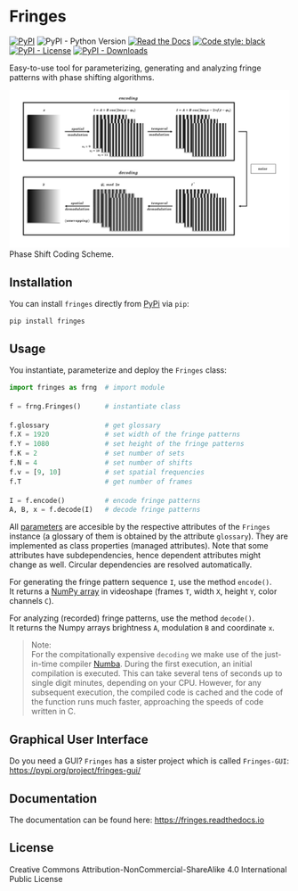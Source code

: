 # Fringes
[![PyPI](https://img.shields.io/pypi/v/fringes)](https://pypi.org/project/fringes/)
![PyPI - Python Version](https://img.shields.io/pypi/pyversions/fringes)
[![Read the Docs](https://img.shields.io/readthedocs/fringes)](https://fringes.readthedocs.io)
[![Code style: black](https://img.shields.io/badge/code%20style-black-000000.svg)](https://github.com/psf/black)
[![PyPI - License](https://img.shields.io/pypi/l/fringes)](https://github.com/comimag/fringes/blob/main/LICENSE.txt)
[![PyPI - Downloads](https://img.shields.io/pypi/dm/fringes)](https://pypistats.org/packages/fringes)

<!---
![GitHub top language](https://img.shields.io/github/languages/top/comimag/fringes)
![GitHub issues](https://img.shields.io/github/issues/comimag/fringes)
![GitHub](https://img.shields.io/github/license/comimag/fringes)
--->

<!---
link to  paper, please cite
--->

Easy-to-use tool for parameterizing, generating and analyzing fringe patterns with phase shifting algorithms.

![Coding Scheme](https://raw.githubusercontent.com/comimag/fringes/main/docs/getting_started/coding-scheme.gif)\
Phase Shift Coding Scheme.

## Installation
You can install `fringes` directly from [PyPi](https://pypi.org/) via `pip`:

```
pip install fringes
```

## Usage
You instantiate, parameterize and deploy the `Fringes` class:

```python
import fringes as frng  # import module

f = frng.Fringes()      # instantiate class

f.glossary              # get glossary
f.X = 1920              # set width of the fringe patterns
f.Y = 1080              # set height of the fringe patterns
f.K = 2                 # set number of sets
f.N = 4                 # set number of shifts
f.v = [9, 10]           # set spatial frequencies
f.T                     # get number of frames
                            
I = f.encode()          # encode fringe patterns
A, B, x = f.decode(I)   # decode fringe patterns
```

All [parameters](https://fringes.readthedocs.io/en/latest/user_guide/params.html)
are accesible by the respective attributes of the `Fringes` instance
(a glossary of them is obtained by the attribute `glossary`).
They are implemented as class properties (managed attributes).
Note that some attributes have subdependencies, hence dependent attributes might change as well.
Circular dependencies are resolved automatically.

For generating the fringe pattern sequence `I`, use the method `encode()`.\
It returns a [NumPy array](https://numpy.org/doc/stable/reference/generated/numpy.ndarray.html) 
in videoshape (frames `T`, width `X`, height `Y`, color channels `C`).

For analyzing (recorded) fringe patterns, use the method `decode()`.\
It returns the Numpy arrays brightness `A`, modulation `B` and coordinate `x`.

> Note:\
For the compitationally expensive ``decoding`` we make use of the just-in-time compiler [Numba](https://numba.pydata.org/).
During the first execution, an initial compilation is executed. 
This can take several tens of seconds up to single digit minutes, depending on your CPU.
However, for any subsequent execution, the compiled code is cached and the code of the function runs much faster, 
approaching the speeds of code written in C.

## Graphical User Interface
Do you need a GUI? `Fringes` has a sister project which is called `Fringes-GUI`:
https://pypi.org/project/fringes-gui/

## Documentation
The documentation can be found here:
https://fringes.readthedocs.io

## License
Creative Commons Attribution-NonCommercial-ShareAlike 4.0 International Public License
